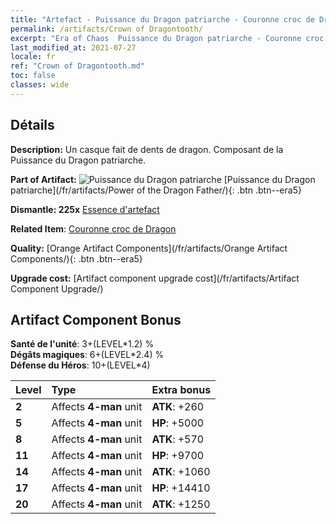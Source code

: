 ```yaml
---
title: "Artefact - Puissance du Dragon patriarche - Couronne croc de Dragon"
permalink: /artifacts/Crown of Dragontooth/
excerpt: "Era of Chaos  Puissance du Dragon patriarche - Couronne croc de Dragon. Un casque fait de dents de dragon. Composant de la Puissance du Dragon patriarche."
last_modified_at: 2021-07-27
locale: fr
ref: "Crown of Dragontooth.md"
toc: false
classes: wide
---
```




## Détails

 **Description:** Un casque fait de dents de dragon. Composant de la Puissance du Dragon patriarche.

 **Part of Artifact:** ![Puissance du Dragon patriarche](/images/t/icon_artifact_40.png) [Puissance du Dragon patriarche](/fr/artifacts/Power of the Dragon Father/){: .btn .btn--era5}

 **Dismantle: 225x** [Essence d'artefact](/ItemsFR/con_905/)

 **Related Item**: [Couronne croc de Dragon](/ItemsFR/art_147/)

 **Quality:** [Orange Artifact Components](/fr/artifacts/Orange Artifact Components/){: .btn .btn--era5}

 **Upgrade cost:** [Artifact component upgrade cost](/fr/artifacts/Artifact Component Upgrade/)

## Artifact Component Bonus

  **Santé de l'unité**: 3+(LEVEL\*1.2) %<br/>**Dégâts magiques**: 6+(LEVEL\*2.4) %<br/>**Défense du Héros**: 10+(LEVEL\*4)

  |  Level  | Type |    Extra bonus  | 
  |:--------|:-----|:----------------| 
  | **2** | Affects **4-man** unit | **ATK**: +260 | 
  | **5** | Affects **4-man** unit | **HP**: +5000 | 
  | **8** | Affects **4-man** unit | **ATK**: +570 | 
  | **11** | Affects **4-man** unit | **HP**: +9700 | 
  | **14** | Affects **4-man** unit | **ATK**: +1060 | 
  | **17** | Affects **4-man** unit | **HP**: +14410 | 
  | **20** | Affects **4-man** unit | **ATK**: +1250 | 
